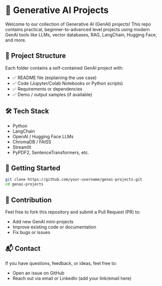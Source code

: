 # 🧠 Generative AI Projects

Welcome to our collection of Generative AI (GenAI) projects! This repo contains practical, beginner-to-advanced level projects using modern GenAI tools like LLMs, vector databases, RAG, LangChain, Hugging Face, and more.

## 📁 Project Structure

Each folder contains a self-contained GenAI project with:
- ✅ README file (explaining the use case)
- ✅ Code (Jupyter/Colab Notebooks or Python scripts)
- ✅ Requirements or dependencies
- ✅ Demo / output samples (if available)


## 🛠 Tech Stack

- Python
- LangChain
- OpenAI / Hugging Face LLMs
- ChromaDB / FAISS
- Streamlit
- PyPDF2, SentenceTransformers, etc.

## 🚀 Getting Started

```bash
git clone https://github.com/your-username/genai-projects.git
cd genai-projects
```

## 🤝 Contribution

Feel free to fork this repository and submit a Pull Request (PR) to:
- Add new GenAI mini-projects
- Improve existing code or documentation
- Fix bugs or issues

## 📬 Contact

If you have questions, feedback, or ideas, feel free to:
- Open an issue on GitHub
- Reach out via email or LinkedIn (add your link/email here)



